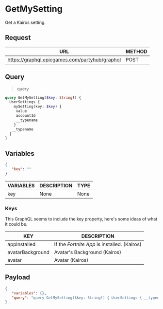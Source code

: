 # GetMySetting

Get a Kairos setting.

## Request
| URL | METHOD |
| - | - |
| https://graphql.epicgames.com/partyhub/graphql | POST |

## Query
> query
```graphql
query GetMySetting($key: String!) {
  UserSettings {
    mySetting(key: $key) {
     value
     accountId
     __typename
    }
   __typename
  }
}
```

## Variables
```json
{
   "key": ""
}
```
| VARIABLES | DESCRIPTION | TYPE |
| - | - | - |
| key | None | None |

### Keys
This GraphQL seems to include the key property, here's some ideas of what it could be.

| KEY | DESCRIPTION |
| - | - |
| appInstalled | If the *Fortnite App* is installed. (Kairos) |
| avatarBackground | Avatar's Background (Kairos) |
| avatar | Avatar (Kairos) |

## Payload
```json
{
   "variables": {},
   "query": "query GetMySetting($key: String!) { UserSettings { __typename mySetting(key: $key) { __typename accountId value } } }"
}
```